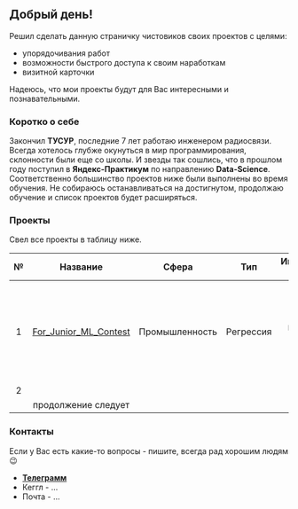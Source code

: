 ## Добрый день!

Решил сделать данную страничку чистовиков своих проектов с целями:
- упорядочивания работ
- возможности быстрого доступа к своим наработкам
- визитной карточки

Надеюсь, что мои проекты будут для Вас интересными и познавательными. 

### Коротко о себе

Закончил **ТУСУР**, последние 7 лет работаю инженером радиосвязи. Всегда хотелось глубже окунуться в мир программирования, склонности были еще со школы. И звезды так сошлись, что в прошлом году поступил в **Яндекс-Практикум** по направлению **Data-Science**. Соответственно большинство проектов ниже были выполнены во время обучения.
Не собираюсь останавливаться на достигнутом, продолжаю обучение и список проектов будет расширяться.

### Проекты

Свел все проекты в таблицу ниже.

| №   | Название  |Сфера  | Тип  | Инструменты и Методы   | Комментарии  |
|:---:|:---:      |---    |:---: |:---:                   |---           |
| 1   | [For_Junior_ML_Contest](1/For_Junior_ML_Contest.ipynb) | Промышленность | Регрессия  | `LinReg`, `RandForest`, `Catboost`, `optuna` | Особенности - EDA, нужно было выделить признаки из разных таблиц по определенному интервалу времени |
| 2   |   	      |   	  |   	 |                        |              |
|     | продолжение следует |

### Контакты

Если у Вас есть какие-то вопросы - пишите, всегда рад хорошим людям 😉

* [**Телеграмм**](https://t.me/Ave_Ludi)
* Кеггл - ...
* Почта - ...
